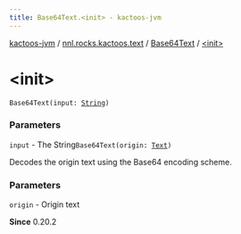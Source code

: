 ```yaml
---
title: Base64Text.<init> - kactoos-jvm
---
```


[kactoos-jvm](../../index.html) / [nnl.rocks.kactoos.text](../index.html) / [Base64Text](index.html) / [&lt;init&gt;](./-init-.html)

# &lt;init&gt;

`Base64Text(input: `[`String`](https://kotlinlang.org/api/latest/jvm/stdlib/kotlin/-string/index.html)`)`

### Parameters

`input` - The String`Base64Text(origin: `[`Text`](../../nnl.rocks.kactoos/-text/index.html)`)`

Decodes the origin text using the Base64 encoding scheme.

### Parameters

`origin` - Origin text

**Since**
0.20.2

